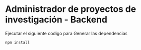 # Administrador de proyectos de investigación - Backend

Ejecutar el siguiente codigo para 
Generar las dependencias
```
npm install
```